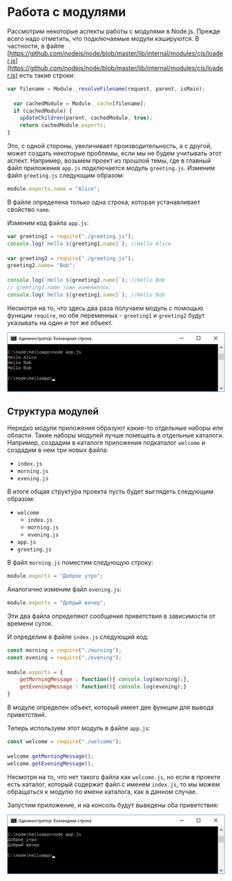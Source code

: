 # Работа с модулями

Рассмотрим некоторые аспекты работы с модулями в Node.js. Прежде всего надо отметить, что подключаемые модули кэшируются. В частности, в файле [https://github.com/nodejs/node/blob/master/lib/internal/modules/cjs/loader.js](https://github.com/nodejs/node/blob/master/lib/internal/modules/cjs/loader.js) есть такие строки:

```js
var filename = Module._resolveFilename(request, parent, isMain);
 
  var cachedModule = Module._cache[filename];
  if (cachedModule) {
    updateChildren(parent, cachedModule, true);
    return cachedModule.exports;
}
```

Это, с одной стороны, увеличивает производительность, а с другой, может создать некоторые проблемы, если мы не будем учитывать этот аспект. Например, возьмем проект из прошлой темы, где в главный файл приложения `app.js` подключается модуль `greeting.js`. Изменим файл `greeting.js` следующим образом:

```js
module.exports.name = "Alice";
```

В файле определена только одна строка, которая устанавливает свойство `name`.

Изменим код файла `app.js`:

```js
var greeting1 = require("./greeting.js");
console.log(`Hello ${greeting1.name}`); //Hello Alice
 
var greeting2 = require("./greeting.js");
greeting2.name= "Bob";
 
console.log(`Hello ${greeting2.name}`); //Hello Bob
// greeting1.name тоже изменилось
console.log(`Hello ${greeting1.name}`); //Hello Bob
```

Несмотря на то, что здесь два раза получаем модуль с помощью функции `require`, но обе переменных - `greeting1` и `greeting2` будут указывать на один и тот же объект.

![2.9.png](2.9.png)

## Структура модулей

Нередко модули приложения образуют какие-то отдельные наборы или области. Такие наборы модулей лучше помещать в отдельные каталоги. Например, создадим в каталоге приложения подкаталог `welcome` и создадим в нем три новых файла:

- `index.js`
- `morning.js`
- `evening.js`

В итоге общая структура проекта пусть будет выглядеть следующим образом:

- `welcome`
  - `index.js`
  - `morning.js`
  - `evening.js`
- `app.js`
- `greeting.js`

В файл `morning.js` поместим следующую строку:

```js
module.exports = "Доброе утро";
```

Аналогично изменим файл `evening.js`:

```js
module.exports = "Добрый вечер";
```

Эти два файла определяют сообщения приветствия в зависимости от времени суток.

И определим в файле `index.js` следующий код:

```js
const morning = require("./morning");
const evening = require("./evening");
 
module.exports = {
    getMorningMessage : function(){ console.log(morning);},
    getEveningMessage : function(){ console.log(evening);}
}
```

В модуле определен объект, который имеет две функции для вывода приветствий.

Теперь используем этот модуль в файле `app.js`:

```js
const welcome = require("./welcome");
 
welcome.getMorningMessage();
welcome.getEveningMessage();
```

Несмотря на то, что нет такого файла как `welcome.js`, но если в проекте есть каталог, который содержит файл с именем `index.js`, то мы можем обращаться к модулю по имени каталога, как в данном случае.

Запустим приложение, и на консоль будут выведены оба приветствия:

![2.10.png](2.10.png)